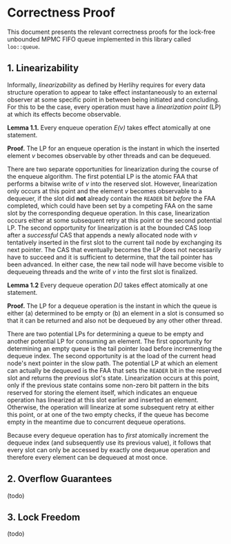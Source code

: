 # Correctness Proof

This document presents the relevant correctness proofs for the lock-free
unbounded MPMC FIFO queue implemented in this library called `loo::queue`.

## 1. Linearizability 

Informally, *linearizability* as defined by Herlihy requires for every data
structure operation to appear to take effect instantaneously to an external
observer at some specific point in between being initiated and concluding.
For this to be the case, every operation must have a *linearization point* (LP)
at which its effects become observable.

**Lemma 1.1.** Every enqueue operation *E(v)* takes effect atomically at one
statement.

**Proof.** The LP for an enqueue operation is the instant in which the
inserted element *v* becomes observable by other threads and can be dequeued.

There are two separate opportunities for linearization during the course of
the enqueue algorithm.
The first potential LP is the atomic FAA that performs a bitwise write of *v*
into the reserved slot.
However, linearization only occurs at this point and the element *v* becomes
observable to a dequeuer, if the slot did **not** already contain the `READER`
bit *before* the FAA completed, which could have been set by a competing FAA on
the same slot by the corresponding dequeue operation.
In this case, linearization occurs either at some subsequent retry at this point
or the second potential LP.
The second opportunity for linearization is at the bounded CAS loop after a
*successful* CAS that appends a newly allocated node with *v* tentatively
inserted in the first slot to the current tail node by exchanging its next
pointer.
The CAS that eventually becomes the LP does not necessarily have to succeed and
it is sufficient to determine, that the tail pointer has been advanced.
In either case, the new tail node will have become visible to dequeueing threads
and the write of *v* into the first slot is finalized.

**Lemma 1.2** Every dequeue operation *D()* takes effect atomically at one
statement.

**Proof.** The LP for a dequeue operation is the instant in which the queue is
either (a) determined to be empty or (b) an element in a slot is consumed so
that it can be returned and also not be dequeued by any other other thread.

There are two potential LPs for determining a queue to be empty and another
potential LP for consuming an element.
The first opportunity for determining an empty queue is the tail pointer load
before incrementing the dequeue index.
The second opportunity is at the load of the current head node's next pointer
in the slow path.
The potential LP at which an element can actually be dequeued is the FAA that
sets the `READER` bit in the reserved slot and returns the previous slot's
state.
Linearization occurs at this point, only if the previous state contains some
non-zero bit pattern in the bits reserved for storing the element itself, which
indicates an enqueue operation has linearized at this slot earlier and inserted
an element.
Otherwise, the operation will linearize at some subsequent retry at either this
point, or at one of the two empty checks, if the queue has become empty in the
meantime due to concurrent dequeue operations.

Because every dequeue operation has to *first* atomically increment the dequeue
index (and subsequently use its previous value), it follows that every slot can
only be accessed by exactly one dequeue operation and therefore every element
can be dequeued at most once.

## 2. Overflow Guarantees

(todo)

## 3. Lock Freedom

(todo)
